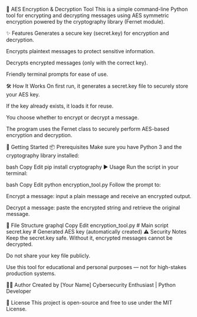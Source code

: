 🔐 AES Encryption & Decryption Tool
This is a simple command-line Python tool for encrypting and decrypting messages using AES symmetric encryption powered by the cryptography library (Fernet module).

✨ Features
Generates a secure key (secret.key) for encryption and decryption.

Encrypts plaintext messages to protect sensitive information.

Decrypts encrypted messages (only with the correct key).

Friendly terminal prompts for ease of use.

🛠️ How It Works
On first run, it generates a secret.key file to securely store your AES key.

If the key already exists, it loads it for reuse.

You choose whether to encrypt or decrypt a message.

The program uses the Fernet class to securely perform AES-based encryption and decryption.

🚀 Getting Started
📦 Prerequisites
Make sure you have Python 3 and the cryptography library installed:

bash
Copy
Edit
pip install cryptography
▶️ Usage
Run the script in your terminal:

bash
Copy
Edit
python encryption_tool.py
Follow the prompt to:

Encrypt a message: input a plain message and receive an encrypted output.

Decrypt a message: paste the encrypted string and retrieve the original message.

📁 File Structure
graphql
Copy
Edit
encryption_tool.py     # Main script
secret.key             # Generated AES key (automatically created)
⚠️ Security Notes
Keep the secret.key safe. Without it, encrypted messages cannot be decrypted.

Do not share your key file publicly.

Use this tool for educational and personal purposes — not for high-stakes production systems.

👨‍💻 Author
Created by [Your Name]
Cybersecurity Enthusiast | Python Developer

📜 License
This project is open-source and free to use under the MIT License.
